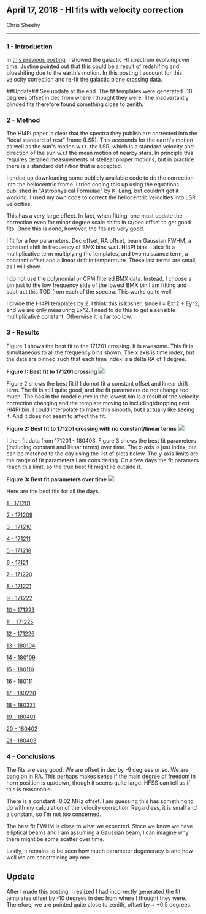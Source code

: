 ## April 17, 2018 - HI fits with velocity correction

Chris Sheehy
<hr>

### 1 - Introduction

In [this previous posting](../20180410_galcrossevol/index.md), I showed the
galactic HI spectrum evolving over time. Justine pointed out that this could be
a result of redshifing and blueshifing due to the earth's motion. In this
posting I account for this velocity correction and re-fit the galactic plane
crossing data.

##Update##
See update at the end. The fit templates were generated -10 degrees offset in dec from
where I thought they were. The inadvertantly blinded fits therefore found something close
to zenith.


### 2 - Method

The HI4PI paper is clear that the spectra they publish are corrected into the
"local standard of rest" frame (LSR). This accounds for the earth's motion as
well as the sun's motion w.r.t. the LSR, which is a standard velocity and
direction of the sun w.r.t the mean motion of nearby stars. In principle this
requires detailed measurements of stellear proper motions, but in practice there
is a standard definition that is accepted.

I ended up downloading some publicly available code to do the correction into
the heliocentric frame. I tried coding this up using the equations published in
"Astrophysical Formulae" by K. Lang, but couldn't get it working. I used my own
code to correct the heliocentric velocities into LSR velocities. 

This has a very large effect. In fact, when fitting, one must update the
correction even for minor degree scale shifts in ra/dec offset to get good
fits. Once this is done, however, the fits are very good.

I fit for a few parameters. Dec offset, RA offset, beam Gaussian FWHM, a
constant shift in frequency of BMX bins w.r.t. HI4PI bins. I also fit a
multiplicative term multiplying the templates, and two nuissance term, a
constant offset and a linear drift in temperature. These last terms are small, as I
will show. 

I do not use the polynomial or CPM filtered BMX data. Instead, I choose a bin
just to the low frequency side of the lowest BMX bin I am fitting and subtract
this TOD from each of the spectra. This works quite well.

I divide the HI4PI templates by 2. I think this is kosher, since I = Ex^2 +
Ey^2, and we are only measuring Ex^2. I need to do this to get a sensible
multiplicative constant. Otherwise it is far too low.


### 3 - Results

Figure 1 shows the best fit to the 171201 crossing. It is awesome. This fit is
simultaneous to all the frequency bins shown. The x axis is time index, but the
data are binned such that each time index is a delta RA of 1 degree.


**Figure 1: Best fit to 171201 crossing**
![](hifit_171201.png)

Figure 2 shows the best fit if I do not fit a constant offset and linear drift
term. The fit is still quite good, and the fit parameters do not change too
much. The has in the model curve in the lowest bin is a result of the velocity correction 
changing and the template moving to including/dropping next HI4PI bin. I could interpolate
to make this smooth, but I actually like seeing it. And it does not seem to affect the fit.

**Figure 2: Best fit to 171201 crossing with no constant/linear terms**
![](hifit_nolinearterm_171201.png)

I then fit data from 171201 - 180403. Figure 3 shows the best fit parameters
(including constant and lienar terms) over time. The x-axis is just index, but
can be matched to the day using the list of plots below. The y-axis limits are
the range of fit parameters I am considering. On a few days the fit paramers
reach this limit, so the true best fit might lie outside it.

**Figure 3: Best fit parameters over time**
![](fitparams.png)

Here are the best fits for all the days.

[1 - 171201](hifit_171201.png)

[2 - 171209](hifit_171209.png)

[3 - 171210](hifit_171210.png)

[4 - 171211](hifit_171211.png)

[5 - 171218](hifit_171218.png)

[6 - 17121](hifit_171219.png)

[7 - 171220](hifit_171220.png)

[8 - 171221](hifit_171221.png)

[9 - 171222](hifit_171222.png)

[10 - 171223](hifit_171223.png)

[11 - 171225](hifit_171225.png)

[12 - 171226](hifit_171226.png)

[13 - 180104](hifit_180104.png)

[14 - 180109](hifit_180109.png)

[15 - 180110](hifit_180110.png)

[16 - 180111](hifit_180111.png)

[17 - 180220](hifit_180220.png)

[18 - 180331](hifit_180331.png)

[19 - 180401](hifit_180401.png)

[20 - 180402](hifit_180402.png)

[21 - 180403](hifit_180403.png)


### 4 - Conclusions

The fits are very good. We are offset in dec by -9 degrees or so. We are bang on
in RA. This perhaps makes sense if the main degree of freedom in horn position
is up/down, though it seems quite large. HFSS can tell us if this is
reasonable. 

There is a constant -0.02 MHz offset. I am guessing this has something to do
with my calculation of the velocity correction. Regardless, it is small and a
constant, so I'm not too concerned.

The best fit FWHM is close to what we expected. Since we know we have elliptical
beams and I am assuming a Gaussian beam, I can imagine why there might be some
scatter over time.

Lastly, it remains to be seen how much parameter degeneracy is and how well we
are constraining any one. 

## Update

After I made this posting, I realized I had incorrectly generated the fit templates offset by 
-10 degrees in dec from where I thought they were. Therefore, we are pointed quite close to zenith,
offset by ~ +0.5 degrees.




